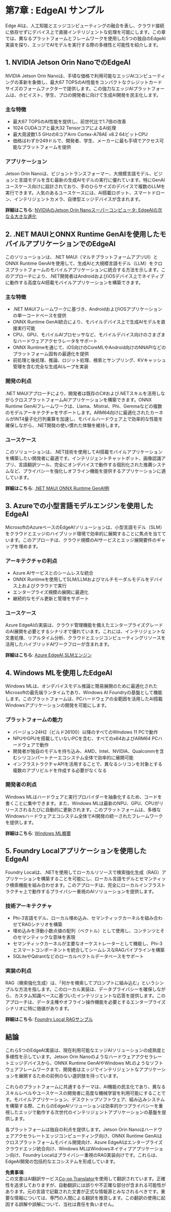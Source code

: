 <!--
CO_OP_TRANSLATOR_METADATA:
{
  "original_hash": "f921854683b0ba903972831f6e61c28f",
  "translation_date": "2025-07-22T05:24:26+00:00",
  "source_file": "Module07/README.md",
  "language_code": "ja"
}
-->
# 第7章 : EdgeAI サンプル

Edge AIは、人工知能とエッジコンピューティングの融合を表し、クラウド接続に依存せずにデバイス上で直接インテリジェントな処理を可能にします。この章では、異なるプラットフォームとフレームワークを使用した5つの独自のEdgeAI実装を探り、エッジでAIモデルを実行する際の多様性と可能性を紹介します。

## 1. NVIDIA Jetson Orin NanoでのEdgeAI

NVIDIA Jetson Orin Nanoは、手頃な価格で利用可能なエッジAIコンピューティングの革新を象徴し、最大67 TOPSのAI性能をコンパクトなクレジットカードサイズのフォームファクターで提供します。この強力なエッジAIプラットフォームは、ホビイスト、学生、プロの開発者に向けて生成AI開発を民主化します。

### 主な特徴
- 最大67 TOPSのAI性能を提供し、前世代比で1.7倍の改善
- 1024 CUDAコアと最大32 TensorコアによるAI処理
- 最大周波数1.5 GHzの6コアArm Cortex-A78AE v8.2 64ビットCPU
- 価格はわずか249ドルで、開発者、学生、メーカーに最も手頃でアクセス可能なプラットフォームを提供

### アプリケーション
Jetson Orin Nanoは、ビジョントランスフォーマー、大規模言語モデル、ビジョンと言語モデルを含む最新の生成AIモデルの実行に優れています。特にGenAIユースケース向けに設計されており、手のひらサイズのデバイスで複数のLLMを実行できます。人気のあるユースケースには、AI搭載ロボット、スマートドローン、インテリジェントカメラ、自律型エッジデバイスが含まれます。

**詳細はこちら**: [NVIDIAのJetson Orin Nanoスーパーコンピュータ: EdgeAIの次なる大きな進化](https://medium.com/data-science-in-your-pocket/nvidias-jetson-orin-nano-supercomputer-the-next-big-thing-in-edgeai-e9eff687ae62)

## 2. .NET MAUIとONNX Runtime GenAIを使用したモバイルアプリケーションでのEdgeAI

このソリューションは、.NET MAUI（マルチプラットフォームアプリUI）とONNX Runtime GenAIを使用して、生成AIと大規模言語モデル（LLM）をクロスプラットフォームのモバイルアプリケーションに統合する方法を示します。このアプローチにより、.NET開発者はAndroidおよびiOSデバイス上でネイティブに動作する高度なAI搭載モバイルアプリケーションを構築できます。

### 主な特徴
- .NET MAUIフレームワークに基づき、AndroidおよびiOSアプリケーションの単一コードベースを提供
- ONNX Runtime GenAI統合により、モバイルデバイス上で生成AIモデルを直接実行可能
- CPU、GPU、モバイルAIプロセッサなど、モバイルデバイス向けのさまざまなハードウェアアクセラレータをサポート
- ONNX Runtimeを通じて、iOS向けのCoreMLやAndroid向けのNNAPIなどのプラットフォーム固有の最適化を提供
- 前処理と後処理、推論、ロジット処理、検索とサンプリング、KVキャッシュ管理を含む完全な生成AIループを実装

### 開発の利点
.NET MAUIアプローチにより、開発者は既存のC#および.NETスキルを活用しながらクロスプラットフォームAIアプリケーションを構築できます。ONNX Runtime GenAIフレームワークは、Llama、Mistral、Phi、Gemmaなどの複数のモデルアーキテクチャをサポートします。ARM64向けに最適化されたカーネルがINT4量子化行列乗算を加速し、モバイルハードウェア上で効率的な性能を確保しながら、.NET開発の使い慣れた体験を維持します。

### ユースケース
このソリューションは、.NET技術を使用してAI搭載モバイルアプリケーションを構築したい開発者に最適です。インテリジェントチャットボット、画像認識アプリ、言語翻訳ツール、完全にオンデバイスで動作する個別化された推薦システムなど、プライバシーを強化しオフライン機能を提供するアプリケーションに適しています。

**詳細はこちら**: [.NET MAUI ONNX Runtime GenAI例](https://github.com/microsoft/onnxruntime-genai/tree/jialli/genny-maui/examples/csharp/GennyMaui)

## 3. Azureでの小型言語モデルエンジンを使用したEdgeAI

MicrosoftのAzureベースのEdgeAIソリューションは、小型言語モデル（SLM）をクラウドとエッジのハイブリッド環境で効率的に展開することに焦点を当てています。このアプローチは、クラウド規模のAIサービスとエッジ展開要件のギャップを埋めます。

### アーキテクチャの利点
- Azure AIサービスとのシームレスな統合
- ONNX Runtimeを使用してSLM/LLMおよびマルチモーダルモデルをデバイス上およびクラウドで実行
- エンタープライズ規模の展開に最適化
- 継続的なモデル更新と管理をサポート

### ユースケース
Azure EdgeAIの実装は、クラウド管理機能を備えたエンタープライズグレードのAI展開を必要とするシナリオで優れています。これには、インテリジェントな文書処理、リアルタイム分析、クラウドとエッジコンピューティングリソースを活用したハイブリッドAIワークフローが含まれます。

**詳細はこちら**: [Azure EdgeAI SLMエンジン](https://github.com/microsoft/onnxruntime-genai/tree/main/examples/slm_engine)

## 4. Windows MLを使用したEdgeAI

Windows MLは、オンデバイスモデル推論と簡易展開のために最適化されたMicrosoftの最先端ランタイムであり、Windows AI Foundryの基盤として機能します。このプラットフォームは、PCハードウェアの全範囲を活用したAI搭載Windowsアプリケーションの開発を可能にします。

### プラットフォームの能力
- バージョン24H2（ビルド26100）以降のすべてのWindows 11 PCで動作
- NPUやGPUを搭載していないPCを含む、すべてのx64およびARM64 PCハードウェアで動作
- 開発者が独自のモデルを持ち込み、AMD、Intel、NVIDIA、Qualcommを含むシリコンパートナーエコシステム全体で効率的に展開可能
- インフラストラクチャAPIを活用することで、異なるシリコンを対象とする複数のアプリビルドを作成する必要がなくなる

### 開発者の利点
Windows MLはハードウェアと実行プロバイダーを抽象化するため、コードを書くことに集中できます。また、Windows MLは最新のNPU、GPU、CPUがリリースされるたびに自動的に更新されます。このプラットフォームは、多様なWindowsハードウェアエコシステム全体でAI開発の統一されたフレームワークを提供します。

**詳細はこちら**: [Windows ML概要](https://learn.microsoft.com/en-us/windows/ai/new-windows-ml/overview)

## 5. Foundry Localアプリケーションを使用したEdgeAI

Foundry Localは、.NETを使用してローカルリソースで検索強化生成（RAG）アプリケーションを構築することを可能にし、ローカル言語モデルとセマンティック検索機能を組み合わせます。このアプローチは、完全にローカルインフラストラクチャ上で動作するプライバシー重視のAIソリューションを提供します。

### 技術アーキテクチャ
- Phi-3言語モデル、ローカル埋め込み、セマンティックカーネルを組み合わせてRAGシナリオを構築
- 埋め込みを浮動小数点値の配列（ベクトル）として使用し、コンテンツとそのセマンティックな意味を表現
- セマンティックカーネルが主要なオーケストレーターとして機能し、Phi-3とスマートコンポーネントを統合してシームレスなRAGパイプラインを構築
- SQLiteやQdrantなどのローカルベクトルデータベースをサポート

### 実装の利点
RAG（検索強化生成）は、「何かを検索してプロンプトに組み込む」というシンプルな方法を指します。このローカル実装は、データプライバシーを確保しながら、カスタム知識ベースに基づいたインテリジェントな応答を提供します。このアプローチは、データ主権やオフライン操作機能を必要とするエンタープライズシナリオに特に価値があります。

**詳細はこちら**: [Foundry Local RAGサンプル](https://github.com/microsoft/Foundry-Local/tree/main/samples/dotNET/rag)

## 結論

これら5つのEdgeAI実装は、現在利用可能なエッジAIソリューションの成熟度と多様性を示しています。Jetson Orin Nanoのようなハードウェアアクセラレートエッジデバイスから、ONNX Runtime GenAIやWindows MLのようなソフトウェアフレームワークまで、開発者はエッジでインテリジェントなアプリケーションを展開するための前例のない選択肢を持っています。

これらのプラットフォームに共通するテーマは、AI機能の民主化であり、異なるスキルレベルやユースケースの開発者に高度な機械学習を利用可能にすることです。モバイルアプリケーション、デスクトップソフトウェア、組み込みシステムを構築する際、これらのEdgeAIソリューションは効率的かつプライバシーを重視したエッジで動作する次世代のインテリジェントアプリケーションの基盤を提供します。

各プラットフォームは独自の利点を提供します。Jetson Orin Nanoはハードウェアアクセラレートエッジコンピューティング向け、ONNX Runtime GenAIはクロスプラットフォームモバイル開発向け、Azure EdgeAIはエンタープライズクラウドエッジ統合向け、Windows MLはWindowsネイティブアプリケーション向け、Foundry Localはプライバシー重視のRAG実装向けです。これらは、EdgeAI開発の包括的なエコシステムを形成しています。

**免責事項**:  
この文書はAI翻訳サービス[Co-op Translator](https://github.com/Azure/co-op-translator)を使用して翻訳されています。正確性を追求しておりますが、自動翻訳には誤りや不正確な部分が含まれる可能性があります。元の言語で記載された文書が正式な情報源とみなされるべきです。重要な情報については、専門の人間による翻訳を推奨します。この翻訳の使用に起因する誤解や誤解について、当社は責任を負いません。
